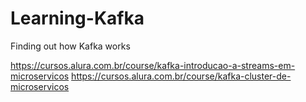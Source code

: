 # Learning-Kafka
Finding out how Kafka works

https://cursos.alura.com.br/course/kafka-introducao-a-streams-em-microservicos
https://cursos.alura.com.br/course/kafka-cluster-de-microservicos

